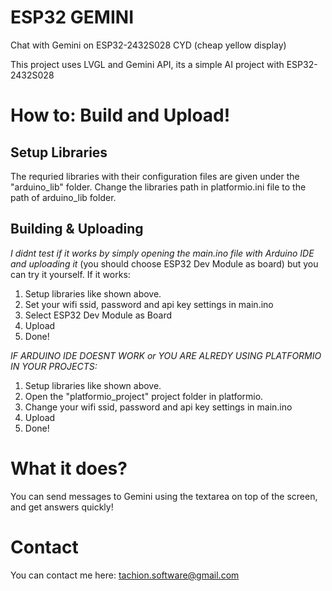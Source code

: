 # ESP32 GEMINI
Chat with Gemini on ESP32-2432S028 CYD (cheap yellow display)

This project uses LVGL and Gemini API, its a simple AI project with ESP32-2432S028


# How to: Build and Upload!
## Setup Libraries
The requried libraries with their configuration files are given under the "arduino_lib" folder. Change the libraries path in platformio.ini file to the path of arduino_lib folder.

## Building & Uploading
*I didnt test if it works by simply opening the main.ino file with Arduino IDE and uploading it* (you should choose ESP32 Dev Module as board) but you can try it yourself. If it works:
1. Setup libraries like shown above.
2. Set your wifi ssid, password and api key settings in main.ino
3. Select ESP32 Dev Module as Board
4. Upload
5. Done!
   
*IF ARDUINO IDE DOESNT WORK or YOU ARE ALREDY USING PLATFORMIO IN YOUR PROJECTS:*
1. Setup libraries like shown above. 
2. Open the "platformio_project" project folder in platformio.
3. Change your wifi ssid, password and api key settings in main.ino
4. Upload
5. Done!

# What it does?
You can send messages to Gemini using the textarea on top of the screen, and get answers quickly!

# Contact
You can contact me here: 
tachion.software@gmail.com 
